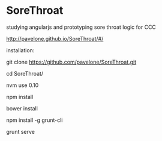 SoreThroat
==========

studying angularjs and prototyping sore throat logic for CCC

http://pavelone.github.io/SoreThroat/#/

installation:

git clone https://github.com/pavelone/SoreThroat.git

cd SoreThroat/

nvm use 0.10

npm install

bower install

npm install -g grunt-cli

grunt serve
